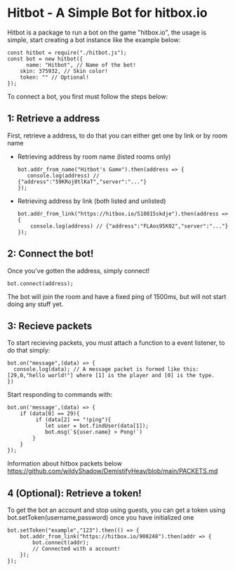# Hitbot - A Simple Bot for hitbox.io
  Hitbot is a package to run a bot on the game "hitbox.io", the usage is simple, start creating a bot instance like the example below:
  
    const hitbot = require("./hitbot.js");
    const bot = new hitbot({
	      name: "Hitbot", // Name of the bot!
        skin: 375932, // Skin color!
        token: "" // Optional!
    });
         

  To connect a bot, you first must follow the steps below:
  ## 1: Retrieve a address
  First, retrieve a address, to do that you can either get one by link or by room name
  - Retrieving address by room name (listed rooms only)
        
        bot.addr_from_name("Hitbot's Game").then(address => {
           console.log(address) // {"address":"59KRoj0tlKaT","server":"..."}
        });
        
  - Retrieving address by link (both listed and unlisted)
        
        bot.addr_from_link("https://hitbox.io/510815skdje").then(address => {
            console.log(address) // {"address":"FLAos95K02","server":"..."}
        }); 
  ## 2: Connect the bot!
  Once you've gotten the address, simply connect!
    
    bot.connect(address);
            
  The bot will join the room and have a fixed ping of 1500ms, but will not start doing any stuff yet.
  ## 3: Recieve packets
  To start recieving packets, you must attach a function to a event listener, to do that simply:

    bot.on("message",(data) => {
      console.log(data); // A message packet is formed like this: [29,0,"hello world!"] where [1] is the player and [0] is the type.
    })

  Start responding to commands with:

    bot.on('message',(data) => {
        if (data[0] == 29){
             if (data[2] == "!ping"){
                let user = bot.findUser(data[1]);
                bot.msg(`${user.name} > Pong!`)
            }
        }
    });

  Information about hitbox packets below
  <a href='https://github.com/wildyShadow/DemistifyHeav/blob/main/PACKETS.md'>https://github.com/wildyShadow/DemistifyHeav/blob/main/PACKETS.md</a>
  ## 4 (Optional): Retrieve a token!
  To get the bot an account and stop using guests, you can get a token using bot.setToken(username,password) once you have
  initialized one
  
    bot.setToken("example","123").then(() => {
        bot.addr_from_link("https://hitbox.io/900248").then(addr => {
            bot.connect(addr);
            // Connected with a account!
        });
    });
      
